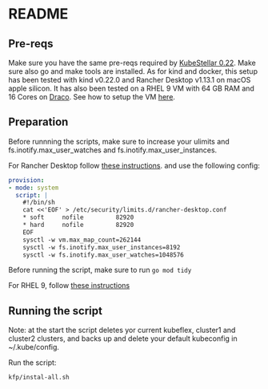 # README

## Pre-reqs

Make sure you have the same pre-reqs required by [KubeStellar 0.22](https://docs.kubestellar.io/release-0.22.0/direct/pre-reqs/#kubestellar-prerequisites). 
Make sure also go and make tools are installed. As for kind and docker,
this setup has been tested with kind v0.22.0 and Rancher Desktop v1.13.1 on macOS apple silicon.
It has also been tested on a RHEL 9 VM with 64 GB RAM and 16 Cores on [Draco](https://ocp-draco.bx.cloud9.ibm.com).
See how to setup the VM [here](docs/RHEL-KS-install.md).

## Preparation

Before runnning the scripts, make sure to increase your ulimits and 
fs.inotify.max_user_watches and fs.inotify.max_user_instances. 

For Rancher Desktop follow [these instructions](https://docs.rancherdesktop.io/how-to-guides/increasing-open-file-limit).
and use the following config:

```yaml
provision:
- mode: system
  script: |
    #!/bin/sh
    cat <<'EOF' > /etc/security/limits.d/rancher-desktop.conf
    * soft     nofile         82920
    * hard     nofile         82920
    EOF
    sysctl -w vm.max_map_count=262144
    sysctl -w fs.inotify.max_user_instances=8192
    sysctl -w fs.inotify.max_user_watches=1048576
```

Before running the script, make sure to run `go mod tidy`

For RHEL 9, follow [these instructions](docs/RHEL-KS-install.md#increasing-limits)


## Running the script

Note: at the start the script deletes yor current kubeflex, cluster1 and cluster2 clusters, and
backs up and delete your default kubeconfig in ~/.kube/config.

Run the script:

```shell
kfp/instal-all.sh
```